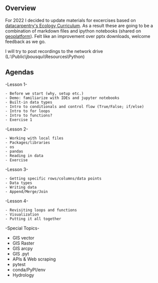 ## Overview

For 2022 I decided to update materials for excercises based on [datacarpentry's Ecology Curriculum](https://github.com/datacarpentry/python-ecology-lesson/). As a result these are going to be a combination of markdown files and ipython notebooks (shared on [geoplatform](https://epa.maps.arcgis.com/home/index.html)). Felt like an improvement over pptx downloads, welcome feedback as we go.

I will try to post recordings to the network drive (L:\Public\jbousqui\Resources\Python)

## Agendas

-Lesson 1-

	- Before we start (why, setup etc.)
	- Demo: familiarize with IDEs and jupyter notebooks
	- Built-in data types
	- Intro to conditionals and control flow (True/False; if/else)
	- Intro to for loops
	- Intro to functions?
	- Exercise 1

-Lesson 2-

	- Working with local files
	- Packages/libraries
	- os
	- pandas
	- Reading in data
	- Exercise

-Lesson 3-

	- Getting specific rows/columns/data points
	- Data types
	- Writing data
	- Append/Merge/Join

-Lesson 4-

	- Revisiting loops and functions
	- Visualization
	- Putting it all together

-Special Topics-

- GIS vector
- GIS Raster
- GIS arcpy
- GIS .pyt
- APIs & Web scraping
- pytest
- conda/PyPI/env
- Hydrology
